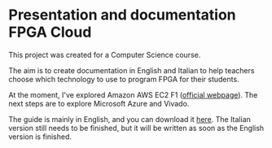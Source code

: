 # Presentation and documentation FPGA Cloud

This project was created for a Computer Science course.

The aim is to create documentation in English and Italian to help teachers choose which technology to use to program FPGA for their students.

At the moment, I've explored Amazon AWS EC2 F1 ([official webpage][1]). The next steps are to explore Microsoft Azure and Vivado.

The guide is mainly in English, and you can download it [here][2]. The Italian version still needs to be finished, but it will be written as soon as the English version is finished.

[1]: https://aws.amazon.com/ec2/instance-types/f1/?nc1=h_ls
[2]: https://github.com/AndreVale69/FPGA-project-presentation/blob/main/document/ENG-version/programming_FPGA_on_cloud.pdf
